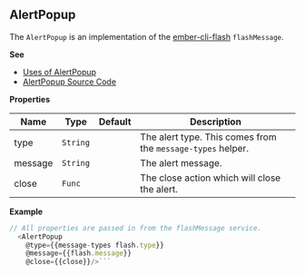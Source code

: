 <a name="AlertPopup
The `AlertPopup` is an implementation of the {@link https_//github.com/poteto/ember-cli-flash|ember-cli-flash} `flashMessage`.module_"></a>

## AlertPopup
The `AlertPopup` is an implementation of the [ember-cli-flash](https://github.com/poteto/ember-cli-flash) `flashMessage`.

**See**

- [Uses of AlertPopup](https://github.com/hashicorp/vault/search?l=Handlebars&q=AlertPopup)
- [AlertPopup Source Code](https://github.com/hashicorp/vault/blob/master/ui/app/components/alert-popup.js)

**Properties**

| Name | Type | Default | Description |
| --- | --- | --- | --- |
| type | <code>String</code> | <code></code> | The alert type. This comes from the `message-types` helper. |
| message | <code>String</code> | <code></code> | The alert message. |
| close | <code>Func</code> | <code></code> | The close action which will close the alert. |

**Example**

```js
// All properties are passed in from the flashMessage service.
  <AlertPopup 
    @type={{message-types flash.type}} 
    @message={{flash.message}} 
    @close={{close}}/>```
